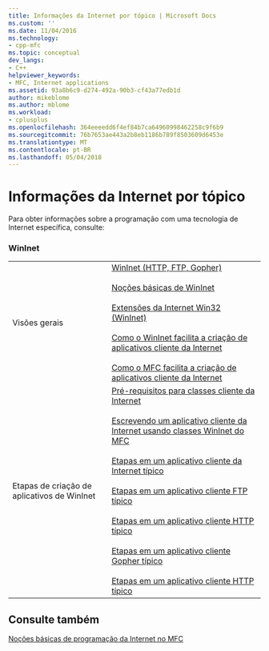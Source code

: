 ```yaml
---
title: Informações da Internet por tópico | Microsoft Docs
ms.custom: ''
ms.date: 11/04/2016
ms.technology:
- cpp-mfc
ms.topic: conceptual
dev_langs:
- C++
helpviewer_keywords:
- MFC, Internet applications
ms.assetid: 93a8b6c9-d274-492a-90b3-cf43a77edb1d
author: mikeblome
ms.author: mblome
ms.workload:
- cplusplus
ms.openlocfilehash: 364eeeedd6f4ef84b7ca64960998462258c9f6b9
ms.sourcegitcommit: 76b7653ae443a2b8eb1186b789f8503609d6453e
ms.translationtype: MT
ms.contentlocale: pt-BR
ms.lasthandoff: 05/04/2018
---
```

# <a name="internet-information-by-topic"></a>Informações da Internet por tópico
Para obter informações sobre a programação com uma tecnologia de Internet específica, consulte:  
  
### <a name="wininet"></a>WinInet  
  
|||  
|-|-|  
|Visões gerais|[WinInet (HTTP, FTP, Gopher)](../mfc/win32-internet-extensions-wininet.md)<br /><br /> [Noções básicas de WinInet](../mfc/wininet-basics.md)<br /><br /> [Extensões da Internet Win32 (WinInet)](../mfc/win32-internet-extensions-wininet.md)<br /><br /> [Como o WinInet facilita a criação de aplicativos cliente da Internet](../mfc/how-wininet-makes-it-easier-to-create-internet-client-applications.md)<br /><br /> [Como o MFC facilita a criação de aplicativos cliente da Internet](../mfc/how-mfc-makes-it-easier-to-create-internet-client-applications.md)|  
|Etapas de criação de aplicativos de WinInet|[Pré-requisitos para classes cliente da Internet](../mfc/prerequisites-for-internet-client-classes.md)<br /><br /> [Escrevendo um aplicativo cliente da Internet usando classes WinInet do MFC](../mfc/writing-an-internet-client-application-using-mfc-wininet-classes.md)<br /><br /> [Etapas em um aplicativo cliente da Internet típico](../mfc/steps-in-a-typical-internet-client-application.md)<br /><br /> [Etapas em um aplicativo cliente FTP típico](../mfc/steps-in-a-typical-ftp-client-application.md)<br /><br /> [Etapas em um aplicativo cliente HTTP típico](../mfc/steps-in-a-typical-http-client-application.md)<br /><br /> [Etapas em um aplicativo cliente Gopher típico](../mfc/steps-in-a-typical-gopher-client-application.md)<br /><br /> [Etapas em um aplicativo cliente HTTP típico](../mfc/steps-in-a-typical-http-client-application.md)|  
  
## <a name="see-also"></a>Consulte também  
 [Noções básicas de programação da Internet no MFC](../mfc/mfc-internet-programming-basics.md)

